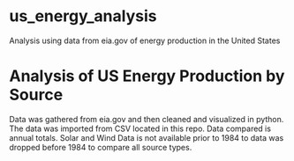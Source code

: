# us_energy_analysis
Analysis using data from eia.gov of energy production in the United States


# Analysis of US Energy Production by Source
Data was gathered from eia.gov and then cleaned and visualized in python. 
The data was imported from CSV located in this repo. Data compared is annual totals. Solar and Wind Data is not available prior to 1984 to data was dropped before 1984 to compare all source types.